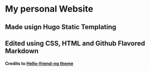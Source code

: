 # My personal Website

## Made usign Hugo Static Templating  

## Edited using CSS, HTML and Github Flavored Markdown  

#### Credits to [Hello-friend-ng theme](https://themes.gohugo.io/hugo-theme-hello-friend-ng/)
